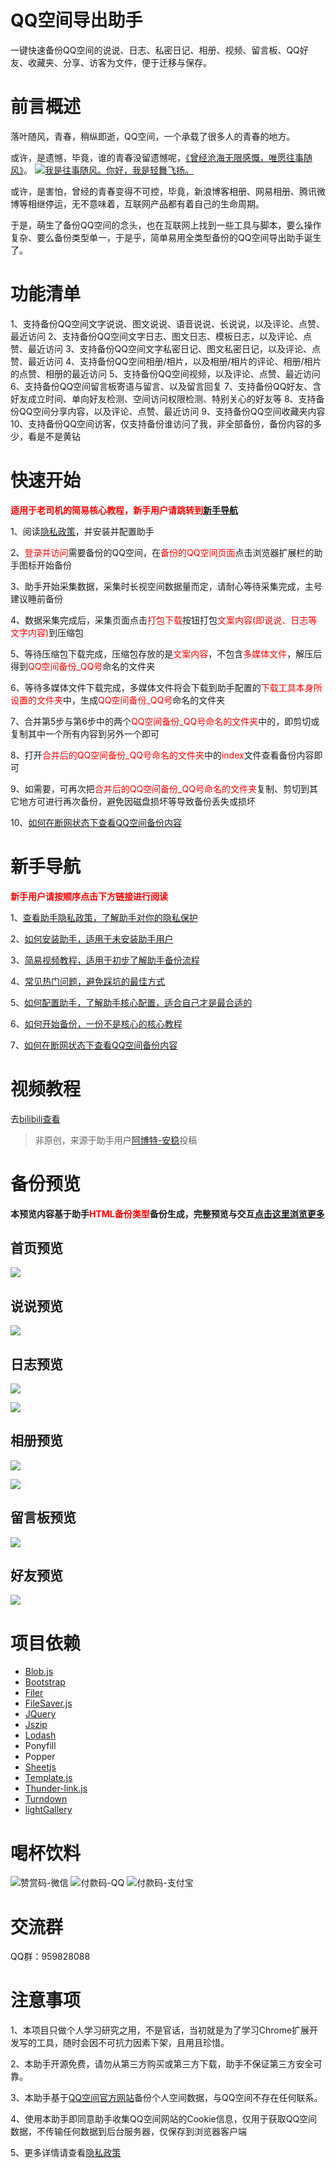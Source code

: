 # QQ空间导出助手

一键快速备份QQ空间的说说、日志、私密日记、相册、视频、留言板、QQ好友、收藏夹、分享、访客为文件，便于迁移与保存。

# 前言概述

落叶随风，青春，稍纵即逝，QQ空间，一个承载了很多人的青春的地方。

或许，是遗憾，毕竟，谁的青春没留遗憾呢，[《曾经沧海无限感慨，唯愿往事随风》](https://user.qzone.qq.com/20050606/blog/1559786793)。
[![我是往事随风。你好，我是轻舞飞扬。](https://s1.ax1x.com/2020/05/16/YcekPP.gif)](https://v.qq.com/x/page/f08719wqfd0.html)

或许，是害怕，曾经的青春变得不可控，毕竟，新浪博客相册、网易相册、腾讯微博等相继停运，无不意味着，互联网产品都有着自己的生命周期。

于是，萌生了备份QQ空间的念头，也在互联网上找到一些工具与脚本，要么操作复杂、要么备份类型单一，于是乎，简单易用全类型备份的QQ空间导出助手诞生了。

# 功能清单
1、支持备份QQ空间文字说说、图文说说、语音说说、长说说，以及评论、点赞、最近访问
2、支持备份QQ空间文字日志、图文日志、模板日志，以及评论、点赞、最近访问
3、支持备份QQ空间文字私密日记、图文私密日记，以及评论、点赞、最近访问
4、支持备份QQ空间相册/相片，以及相册/相片的评论、相册/相片的点赞、相册的最近访问
5、支持备份QQ空间视频，以及评论、点赞、最近访问
6、支持备份QQ空间留言板寄语与留言、以及留言回复
7、支持备份QQ好友、含好友成立时间、单向好友检测、空间访问权限检测、特别关心的好友等
8、支持备份QQ空间分享内容，以及评论、点赞、最近访问
9、支持备份QQ空间收藏夹内容
10、支持备份QQ空间访客，仅支持备份谁访问了我，非全部备份，备份内容的多少，看是不是黄钻

# 快速开始

<span style="color:red">**适用于老司机的简易核心教程，新手用户请跳转到[新手导航](#新手导航)**</span>

1、阅读[隐私政策](https://www.lvshuncai.com/archives/qzone-export-privacy-policy.html)，并安装并配置助手

2、<span style="color:red">登录并访问</span>需要备份的QQ空间，在<span style="color:red">备份的QQ空间页面</span>点击浏览器扩展栏的助手图标开始备份

3、助手开始采集数据，采集时长视空间数据量而定，请耐心等待采集完成，主号建议睡前备份

4、数据采集完成后，采集页面点击<span style="color:red">打包下载</span>按钮打包<span style="color:red">文案内容(即说说、日志等文字内容)</span>到压缩包

5、等待压缩包下载完成，压缩包存放的是<span style="color:red">文案内容</span>，不包含<span style="color:red">多媒体文件</span>，解压后得到<span style="color:red">QQ空间备份_QQ号</span>命名的文件夹

6、等待多媒体文件下载完成，多媒体文件将会下载到助手配置的<span style="color:red">下载工具本身所设置的文件夹</span>中，生成<span style="color:red">QQ空间备份_QQ号</span>命名的文件夹

7、合并第5步与第6步中的两个<span style="color:red">QQ空间备份_QQ号命名的文件夹</span>中的，即剪切或复制其中一个所有内容到另外一个即可

8、打开<span style="color:red">合并后的QQ空间备份_QQ号命名的文件夹</span>中的<span style="color:red">index</span>文件查看备份内容即可

9、如需要，可再次把<span style="color:red">合并后的QQ空间备份_QQ号命名的文件夹</span>复制、剪切到其它地方可进行再次备份，避免因磁盘损坏等导致备份丢失或损坏

10、[如何在断网状态下查看QQ空间备份内容](https://www.lvshuncai.com/archives/switch-qzx-jsdelivr-to-local.html)

# 新手导航

<span style="color:red">**新手用户请按顺序点击下方链接进行阅读**</span>

1、[查看助手隐私政策，了解助手对你的隐私保护](https://www.lvshuncai.com/archives/qzone-export-privacy-policy.html)

2、[如何安装助手，适用于未安装助手用户](https://www.lvshuncai.com/archives/qzone-export-install.html)

3、[简易视频教程，适用于初步了解助手备份流程](#视频教程)

4、[常见热门问题，避免踩坑的最佳方式](https://www.lvshuncai.com/archives/qzone-export-issue.html)

5、[如何配置助手，了解助手核心配置，适合自己才是最合适的](https://www.lvshuncai.com/archives/qzone-export-configuration.html)

6、[如何开始备份，一份不是核心的核心教程](https://www.lvshuncai.com/archives/qzone-export-usage.html)

7、[如何在断网状态下查看QQ空间备份内容](https://www.lvshuncai.com/archives/switch-qzx-jsdelivr-to-local.html)

# 视频教程
去[bilibili查看](https://www.bilibili.com/video/BV16r4y1x7hP?zw)
> 非原创，来源于助手用户[阿博特-安稳](https://space.bilibili.com/36411485)投稿

# 备份预览

**本预览内容基于助手<span style="color:red">HTML备份类型</span>备份生成，完整预览与交互[点击这里浏览更多](https://demo.lvshuncai.com/qzone-export/index.html)**

## 首页预览

![](https://s1.ax1x.com/2022/10/25/xWCMyF.png)

## 说说预览

![](https://s1.ax1x.com/2022/10/25/xWC8oR.png)

## 日志预览

![](https://s1.ax1x.com/2022/10/25/xWCtW6.png)

![](https://s1.ax1x.com/2022/10/25/xWCdyD.png)

## 相册预览

![](https://s1.ax1x.com/2022/10/25/xWCDwd.png)

![](https://s1.ax1x.com/2022/10/25/xWCrTA.png)

## 留言板预览

![](https://s1.ax1x.com/2022/10/25/xWC2Sf.png)

## 好友预览

![](https://s1.ax1x.com/2022/10/25/xWCITs.png)

# 项目依赖
- [Blob.js](https://note.youdao.com/)
- [Bootstrap](https://github.com/twbs/bootstrap)
- [Filer](https://github.com/filerjs/filer)
- [FileSaver.js](https://github.com/eligrey/FileSaver.js)
- [JQuery](https://github.com/jquery/jquery)
- [Jszip](https://raw.github.com/Stuk/jszip)
- [Lodash](https://github.com/lodash/lodash)
- Ponyfill
- Popper
- [Sheetjs](https://github.com/sheetjs/sheetjs)
- [Template.js](https://github.com/yanhaijing/template.js)
- [Thunder-link.js](https://open.thunderurl.com/)
- [Turndown](https://github.com/domchristie/turndown)
- [lightGallery](https://github.com/sachinchoolur/lightGallery)

# 喝杯饮料
![赞赏码-微信](https://s1.ax1x.com/2020/05/16/YcePUI.png)
![付款码-QQ](https://s1.ax1x.com/2020/05/16/Ycei5t.png)
![付款码-支付宝](https://s1.ax1x.com/2020/05/16/YceCVA.png)

# 交流群
QQ群：959828088

# 注意事项

1、本项目只做个人学习研究之用，不是官话，当初就是为了学习Chrome扩展开发写的工具，随时会因不可抗力因素下架，且用且珍惜。

2、本助手开源免费，请勿从第三方购买或第三方下载，助手不保证第三方安全可靠。

3、本助手基于[QQ空间官方网站](https://qzone.qq.com/index.html)备份个人空间数据，与QQ空间不存在任何联系。

4、使用本助手即同意助手收集QQ空间网站的Cookie信息，仅用于获取QQ空间数据，不传输任何数据到后台服务器，仅保存到浏览器客户端

5、更多详情请查看[隐私政策](https://www.lvshuncai.com/archives/qzone-export-privacy-policy.html)

